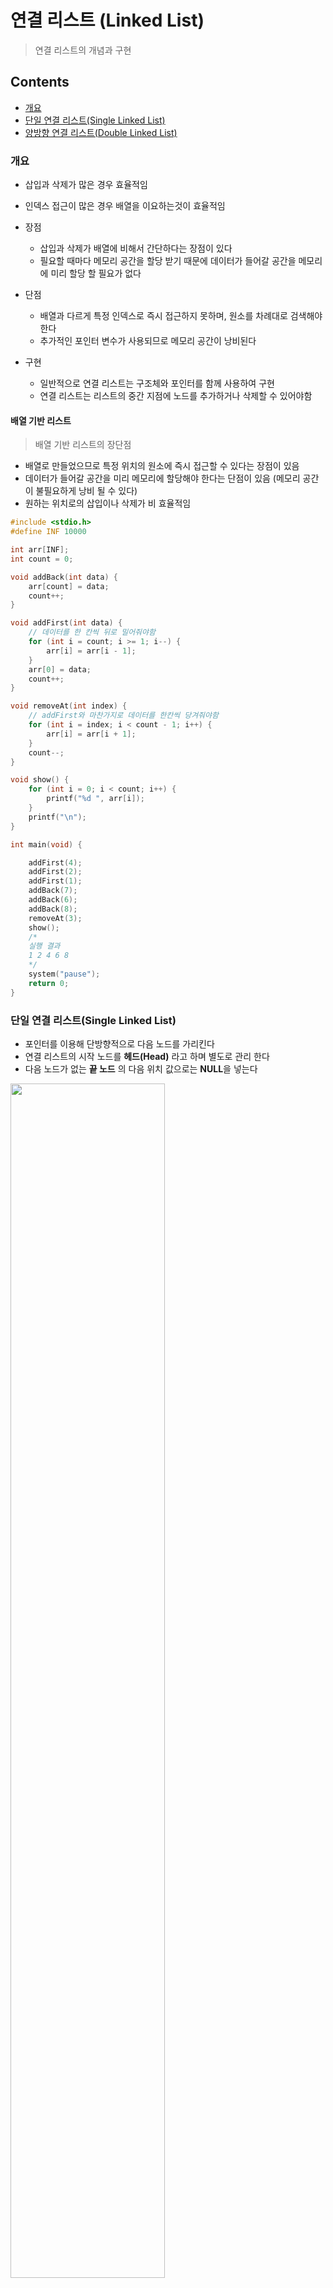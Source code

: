 # 연결 리스트 (Linked List)

> 연결 리스트의 개념과 구현



## Contents

- [개요](#개요)
- [단일 연결 리스트(Single Linked List)](#단일-연결-리스트single-linked-list)
- [양방향 연결 리스트(Double Linked List)](#양방향-연결-리스트double-linked-list)

### 개요

- 삽입과 삭제가 많은 경우 효율적임
- 인덱스 접근이 많은 경우 배열을 이요하는것이 효율적임

- 장점
  - 삽입과 삭제가 배열에 비해서 간단하다는 장점이 있다
  - 필요할 때마다 메모리 공간을 할당 받기 때문에 데이터가 들어갈 공간을 메모리에 미리 할당 할 필요가 없다
- 단점
  - 배열과 다르게 특정 인덱스로 즉시 접근하지 못하며, 원소를 차례대로 검색해야 한다
  - 추가적인 포인터 변수가 사용되므로 메모리 공간이 낭비된다
- 구현
  - 일반적으로 연결 리스트는 구조체와 포인터를 함께 사용하여 구현
  - 연결 리스트는 리스트의 중간 지점에 노드를 추가하거나 삭제할 수 있어야함

#### 배열 기반 리스트

> 배열 기반 리스트의 장단점

- 배열로 만들었으므로 특정 위치의 원소에 즉시 접근할 수 있다는 장점이 있음
- 데이터가 들어갈 공간을 미리 메모리에 할당해야 한다는 단점이 있음 (메모리 공간이 불필요하게 낭비 될 수 있다)
- 원하는 위치로의 삽입이나 삭제가 비 효율적임

``` c
#include <stdio.h>
#define INF 10000

int arr[INF];
int count = 0;

void addBack(int data) {
	arr[count] = data;
	count++;
}

void addFirst(int data) {
    // 데이터를 한 칸씩 뒤로 밀어줘야함
	for (int i = count; i >= 1; i--) {
		arr[i] = arr[i - 1];
	}
	arr[0] = data;
	count++;
}

void removeAt(int index) {
    // addFirst와 마찬가지로 데이터를 한칸씩 당겨줘야함
	for (int i = index; i < count - 1; i++) {
		arr[i] = arr[i + 1];
	}
	count--;
}

void show() {
	for (int i = 0; i < count; i++) {
		printf("%d ", arr[i]);
	}
	printf("\n");
}

int main(void) {

	addFirst(4);
	addFirst(2);
	addFirst(1);
	addBack(7);
	addBack(6);
	addBack(8);
	removeAt(3);
	show();
	/*
	실행 결과
	1 2 4 6 8
	*/
	system("pause");
	return 0;
}
```



### 단일 연결 리스트(Single Linked List)

- 포인터를 이용해 단방향적으로 다음 노드를 가리킨다
- 연결 리스트의 시작 노드를 **헤드(Head)** 라고 하며 별도로 관리 한다
- 다음 노드가 없는 **끝 노드** 의 다음 위치 값으로는 **NULL**을 넣는다

<img src="Assets/Single_Linked_List.PNG" width="70%">

#### 기본 구현

``` c
#include <stdio.h>
#include <stdlib.h>

typedef struct {
	int data; // 실제 사용될 데이터
	struct Node* next; // 다음 노드를 가리킬 포인터 변수
} Node;

Node *head; // 연결리스트의 시작점인 헤드 노드

int main(void) {

	head = (Node*)malloc(sizeof(Node)); // 헤드에 메모리 동적 할당

	Node* node0 = (Node*)malloc(sizeof(Node));
	node0->data = 1;

	Node* node1 = (Node*)malloc(sizeof(Node));
	node1->data = 2;

	head->next = node0;
	node0->next = node1;
	node1->next = NULL;

	Node* current = head->next; // 현재 노드를 head의 next로 두고 시작

	while (current != NULL) {
		// 노드의 next가 NULL이 나올때까지 next를 찾아 노드의 데이터를 출력
		printf("%d ", current->data);
		current = current->next;
	}

	/*
	실행 결과
	1 2
	*/
	system("pause");
	return 0;
}
```

#### 노드 삽입

<img src="Assets/Single_Linked_List_InsertNode.PNG" width="70%">

``` c
void insertNode(Node* root, int data) {
	Node* node = (Node*)malloc(sizeof(Node)); // 삽입할 노드 메모리 동적 할당
	node->data = data; // 삽입할 노드에 데이터 할당
	node->next = root->next; // 새로운 노드의 next에 기존 root노드의 next 할당
	root->next = node; // root 노드의 next에 삽입할 노드 할당
}
```



#### 노드 삭제

- **삭제할 노드** 의 이전 노드가 **삭제할 노드** 의 다음 노드를 가리키게 한다

``` c
void removeNode(Node* preNode) {
	Node* removeNode = preNode->next; // 삭제할 노드를 이전 노드에서 할당 받는다
	preNode->next = removeNode->next; // 이전 노드의 next에 삭제할 노드의 next를 할당
	free(removeNode); // 삭제할 노드의 메모리 해제
}
```



### 양방향 연결 리스트(Double Linked List)

- 양방향 연결 리스트는 **머리(Head)** 와 **꼬리(Tail)** 를 모두 가진다
- 양방향 연결 리스트의 각 노드는 **앞 노드** 와 **뒤 노드** 의 정보를 모두 저장한다

<img src="Assets/Double_Linked_List.PNG" width="70%">

#### 기본 구현

``` c
typedef struct {
	int data; // 실제 사용될 데이터
	struct Node* prev; // 이전 노드를 가리킬 포인터 변수
	struct Node* next; // 다음 노드를 가리킬 포인터 변수
} Node;

Node *head, *tail; // 연결리스트의 시작점과 끝점 노드
```

#### 노드 삽입

<img src="Assets/Double_Linked_List_InsertNode.PNG" width="70%">

``` c
// 오름차순 삽입 함수 예제코드
void insertNode(int data) {
	Node* node = (Node*)malloc(sizeof(Node)); // 삽입할 노드 메모리 동적 할당
	node->data = data; // 삽입할 노드의 data 값 할당
	
	Node* current = head->next; // head의 next를 current로 지정
	while (current->data < data && current != tail) {
		// 현재 들어온 data보다 큰 값을 가진 노드가 나올때까지 current를 바꿔줌
		current = current->next;
	}

	Node* prev = current->prev; // current를 삽입할 노드 이전 노드로 지정
	prev->next = node; // prev의 next를 삽입할 노드로 할당
	node->prev = prev; // 삽입할 노드의 prev를 prev로 할당
	current->prev = node; // current의 prev를 삽입할 노드로 할당
	node->next = current; // 삽입할 노드의 next를 current로 할당
}
```



#### 노드 삭제

<img src="Assets/Double_Linked_List_RemoveNode.PNG" width="70%">

``` c
void removeNode(Node* removeNode) {
	Node* prev = removeNode->prev; // 삭제할 노드의 prev 할당
	Node* next = removeNode->next; // 삭제할 노드의 next 할당

	prev->next = next; // prev의 next에 next 할당
	next->prev = prev; // next의 prev에 prev 할당

	free(removeNode); // 삭제할 노드 메모리 헤제
}
```

